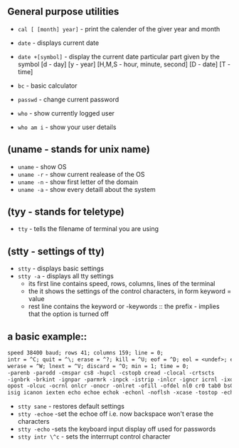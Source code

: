 ## General purpose utilities

*   `cal [ [month] year]` -  print the calender of the giver year and month
*   `date` - displays current date
*   `date +[symbol]` - display the current date particular part given by the symbol
    [d - day] [y - year] [H,M,S - hour, minute, second] [D - date] [T - time]

*   `bc` - basic calculator
*   `passwd` - change current password
*   `who` - show currently logged user
*   `who am i` - show your user details

## (uname - stands for unix name)

*   `uname` - show OS
*   `uname -r` - show current realease of the OS
*   `uname -n` - show first letter of the domain
*   `uname -a` - show every detaill about the system

## (tyy - stands for teletype)

*   `tty` - tells the filename of terminal you are using

## (stty - settings of tty)

*   `stty` - displays basic settings
*   `stty -a` - displays all tty settings
    *   its first line contains speed, rows, columns, lines of the terminal
    *   the it shows the settings of the control characters, in form keyword = value
    *   rest line contains the keyword or -keywords :: the prefix - implies that the option is turned off

## a basic example::

```txt
speed 38400 baud; rows 41; columns 159; line = 0;
intr = ^C; quit = ^\; erase = ^?; kill = ^U; eof = ^D; eol = <undef>; eol2 = <undef>; swtch = <undef>; start = ^Q; stop = ^S; susp = ^Z; rprnt = ^R; 
werase = ^W; lnext = ^V; discard = ^O; min = 1; time = 0;
-parenb -parodd -cmspar cs8 -hupcl -cstopb cread -clocal -crtscts
-ignbrk -brkint -ignpar -parmrk -inpck -istrip -inlcr -igncr icrnl -ixon -ixoff -iuclc -ixany -imaxbel iutf8
opost -olcuc -ocrnl onlcr -onocr -onlret -ofill -ofdel nl0 cr0 tab0 bs0 vt0 ff0
isig icanon iexten echo echoe echok -echonl -noflsh -xcase -tostop -echoprt echoctl echoke -flusho -extproc
```

*   `stty sane` - restores default settings
*   `stty -echoe` -set the echoe off i.e. now backspace won't erase the characters
*   `stty -echo` -sets the keyboard input display off used for passwords
*   `stty intr \^c` - sets the interrrupt control character
